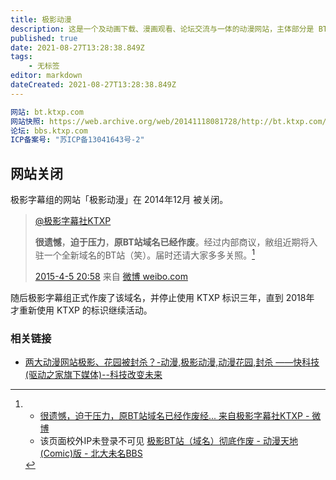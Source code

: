 ```yaml
---
title: 极影动漫
description: 这是一个及动画下载、漫画观看、论坛交流与一体的动漫网站，主体部分是 BT 站。
published: true
date: 2021-08-27T13:28:38.849Z
tags:
    - 无标签
editor: markdown
dateCreated: 2021-08-27T13:28:38.849Z
---
```


```YAML
网站: bt.ktxp.com
网站快照: https://web.archive.org/web/20141118081728/http://bt.ktxp.com/
论坛: bbs.ktxp.com
ICP备案号: "苏ICP备13041643号-2"
```

## 网站关闭

极影字幕组的网站「极影动漫」在 2014年12月 被关闭。

>[@极影字幕社KTXP](https://weibo.com/u/3808818207 "极影字幕社KTXP")
>
> **很遗憾**，**迫于压力**，**原BT站域名已经作废**。经过内部商议，敝组近期将入驻一个全新域名的BT站（笑）。届时还请大家多多关照。[^p2Qpz]
>
> [2015-4-5 20:58](https://weibo.com/3808818207/CbU6Uc8XB "2015-04-05 20:58") 来自 [微博 weibo.com](https://weibo.com/)

[^p2Qpz]:
    + [很遗憾，迫于压力，原BT站域名已经作废经... 来自极影字幕社KTXP - 微博](https://archive.is/lqZuO)
    + 该页面校外IP未登录不可见 [极影BT站（域名）彻底作废 - 动漫天地(Comic)版 - 北大未名BBS](https://archive.is/p2Qpz "https://bbs.pku.edu.cn/v2/post-read.php?bid=108&threadid=15410406")

随后极影字幕组正式作废了该域名，并停止使用 KTXP 标识三年，直到 2018年 才重新使用 KTXP 的标识继续活动。

### 相关链接

+ [两大动漫网站极影、花园被封杀？-动漫,极影动漫,动漫花园,封杀 ——快科技(驱动之家旗下媒体)--科技改变未来](https://web.archive.org/web/20200203180940/http://news.mydrivers.com/1/347/347187.htm)
